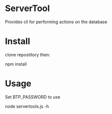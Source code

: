 # ServerTool
Provides cli for performing actions on the database

# Install
clone repostitory then:

npm install

# Usage
Set BTP_PASSWORD to use

node servertools.js -h


